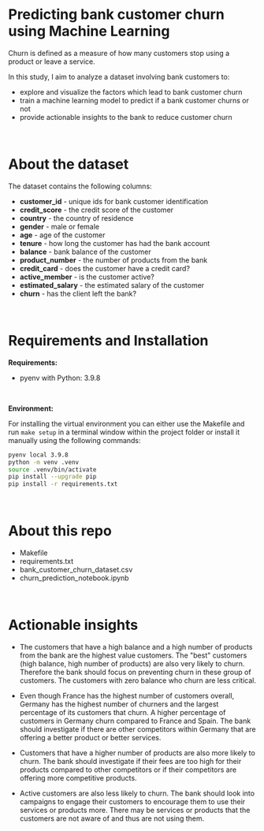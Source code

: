 # Predicting bank customer churn using Machine Learning

Churn is defined as a measure of how many customers stop using a product or leave a service.



In this study, I aim to analyze a dataset involving bank customers to:

- explore and visualize the factors which lead to bank customer churn
- train a machine learning model to predict if a bank customer churns or not
- provide actionable insights to the bank to reduce customer churn

<br>

# About the dataset

The dataset contains the following columns:
- **customer_id** - unique ids for bank customer identification
- **credit_score** - the credit score of the customer
- **country** - the country of residence
- **gender** - male or female
- **age** - age of the customer
- **tenure** - how long the customer has had the bank account
- **balance** - bank balance of the customer
- **product_number** - the number of products from the bank
- **credit_card** - does the customer have a credit card?
- **active_member** - is the customer active?
- **estimated_salary** - the estimated salary of the customer
- **churn** - has the client left the bank?

<br>

# Requirements and Installation

**Requirements:**
- pyenv with Python: 3.9.8

<br>

**Environment:**

For installing the virtual environment you can either use the Makefile and run `make setup` in a terminal window within the project folder or install it manually using the following commands:

```zsh
pyenv local 3.9.8
python -m venv .venv
source .venv/bin/activate
pip install --upgrade pip
pip install -r requirements.txt
```

<br>


# About this repo
- Makefile
- requirements.txt
- bank_customer_churn_dataset.csv
- churn_prediction_notebook.ipynb

<br>

# Actionable insights
- The customers that have a high balance and a high number of products from the bank are the highest value customers. The "best" customers (high balance, high number of products) are also very likely to churn. Therefore the bank should focus on preventing churn in these group of customers. The customers with zero balance who churn are less critical.

- Even though France has the highest number of customers overall, Germany has the highest number of churners and the largest percentage of its customers that churn. A higher percentage of customers in Germany churn compared to France and Spain. The bank should investigate if there are other competitors within Germany that are offering a better product or better services.

- Customers that have a higher number of products are also more likely to churn. The bank should investigate if their fees are too high for their products compared to other competitors or if their competitors are offering more competitive products.

- Active customers are also less likely to churn. The bank should look into campaigns to engage their customers to encourage them to use their services or products more. There may be services or products that the customers are not aware of and thus are not using them.


